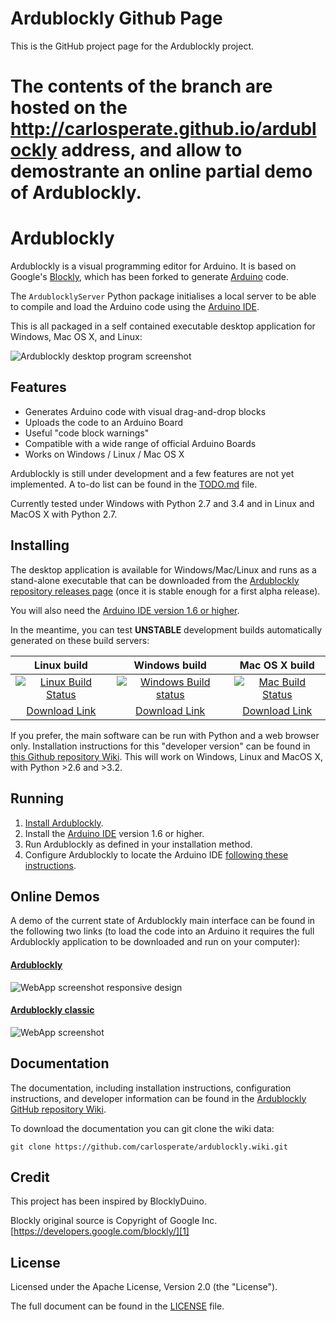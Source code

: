 # Ardublockly Github Page

This is the GitHub project page for the Ardublockly project.

The contents of the branch are hosted on the http://carlosperate.github.io/ardublockly address, and allow to demostrante an online partial demo of Ardublockly.
=======
# Ardublockly
Ardublockly is a visual programming editor for Arduino. It is based on Google's [Blockly][1], which has been forked to generate [Arduino][15] code.

The `ArdublocklyServer` Python package initialises a local server to be able to compile and load the Arduino code using the [Arduino IDE][2].

This is all packaged in a self contained executable desktop application for Windows, Mac OS X, and Linux:

![Ardublockly desktop program screenshot][desktop_screeshot]

## Features
* Generates Arduino code with visual drag-and-drop blocks
* Uploads the code to an Arduino Board
* Useful "code block warnings"
* Compatible with a wide range of official Arduino Boards
* Works on Windows / Linux / Mac OS X

Ardublockly is still under development and a few features are not yet implemented. A to-do list can be found in the [TODO.md][3] file.

Currently tested under Windows with Python 2.7 and 3.4 and in Linux and MacOS X with Python 2.7.


## Installing
The desktop application is available for Windows/Mac/Linux and runs as a stand-alone executable that can be downloaded from the [Ardublockly repository releases page][4] (once it is stable enough for a first alpha release).

You will also need the [Arduino IDE version 1.6 or higher][2].

In the meantime, you can test __UNSTABLE__ development builds automatically generated on these build servers:

| Linux build         | Windows build       | Mac OS X build       |
|:-------------------:|:-------------------:|:--------------------:|
| [![Linux Build Status](https://circleci.com/gh/carlosperate/ardublockly/tree/master.svg?style=svg)](https://circleci.com/gh/carlosperate/ardublockly/tree/master) | [![Windows Build status](https://ci.appveyor.com/api/projects/status/t877g920hdiifc2i?svg=true)](https://ci.appveyor.com/project/carlosperate/ardublockly) | [![Mac Build Status](https://travis-ci.org/carlosperate/ardublockly.svg?branch=master)](https://travis-ci.org/carlosperate/ardublockly) |
| [Download Link][12] | [Download Link][13] | [Download Link][14]  |

If you prefer, the main software can be run with Python and a web browser only. Installation instructions for this "developer version" can be found in [this Github repository Wiki][5]. This will work on Windows, Linux and MacOS X, with Python >2.6 and >3.2.


## Running
1. [Install Ardublockly][5].
2. Install the [Arduino IDE][2] version 1.6 or higher.
3. Run Ardublockly as defined in your installation method.
3. Configure Ardublockly to locate the Arduino IDE [following these instructions][6].


## Online Demos
A demo of the current state of Ardublockly main interface can be found in the following two links (to load the code into an Arduino it requires the full Ardublockly application to be downloaded and run on your computer):

#### [Ardublockly][10]
![WebApp screenshot responsive design][web_screenshot_responsive]

#### [Ardublockly classic][11]
![WebApp screenshot][web_screenshot_classic]


## Documentation
The documentation, including installation instructions, configuration instructions, and developer information can be found in the [Ardublockly GitHub repository Wiki][7].

To download the documentation you can git clone the wiki data:
```
git clone https://github.com/carlosperate/ardublockly.wiki.git
```


## Credit
This project has been inspired by BlocklyDuino.

Blockly original source is Copyright of Google Inc. [https://developers.google.com/blockly/][1]


## License
Licensed under the Apache License, Version 2.0 (the "License").

The full document can be found in the [LICENSE][9] file.


[1]: https://developers.google.com/blockly/
[2]: http://arduino.cc/en/main/software/
[3]: TODO.md
[4]: https://github.com/carlosperate/ardublockly/releases/
[5]: https://github.com/carlosperate/ardublockly/wiki/Installing-Ardublockly
[6]: https://github.com/carlosperate/ardublockly/wiki/Configure-Ardublockly
[7]: https://github.com/carlosperate/ardublockly/wiki
[8]: https://github.com/carlosperate/ardublockly/compare/blockly-original...master
[9]: https://github.com/carlosperate/ardublockly/blob/master/LICENSE
[10]: http://carlosperate.github.io/ardublockly/ardublockly/index.html
[11]: http://carlosperate.github.io/ardublockly/ardublockly/classic/index.html
[12]: http://ardublockly-builds.s3-website-us-west-2.amazonaws.com/index.html?prefix=linux/
[13]: http://ardublockly-builds.s3-website-us-west-2.amazonaws.com/index.html?prefix=windows/
[14]: http://ardublockly-builds.s3-website-us-west-2.amazonaws.com/index.html?prefix=mac/
[15]: http://arduino.cc


[desktop_screeshot]: http://carlosperate.github.io/ardublockly/images/screenshot_desktop_1.png
[web_screenshot_responsive]: http://carlosperate.github.io/ardublockly/images/screenshot_material_all_small.jpg
[web_screenshot_classic]: http://carlosperate.github.io/ardublockly/images/screenshot_1.png
